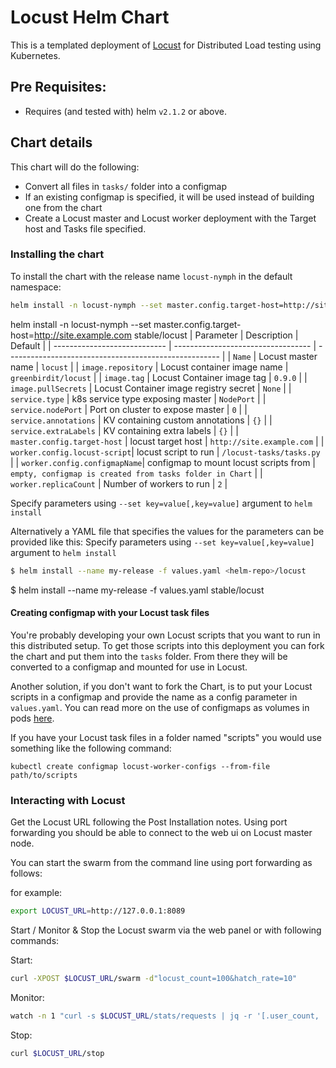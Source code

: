 # Locust Helm Chart

This is a templated deployment of [Locust](http://locust.io) for Distributed Load
testing using Kubernetes.

## Pre Requisites:

* Requires (and tested with) helm `v2.1.2` or above.

## Chart details

This chart will do the following:

* Convert all files in `tasks/` folder into a configmap
* If an existing configmap is specified, it will be used instead of building one from the chart
* Create a Locust master and Locust worker deployment with the Target host
  and Tasks file specified.


### Installing the chart

To install the chart with the release name `locust-nymph` in the default namespace:

```bash
helm install -n locust-nymph --set master.config.target-host=http://site.example.com <helm-repo>/locust
```

helm install -n locust-nymph --set master.config.target-host=http://site.example.com stable/locust
| Parameter                    | Description                             | Default                                               |
| ---------------------------- | ----------------------------------      | ----------------------------------------------------- |
| `Name`                       | Locust master name                      | `locust`                                              |
| `image.repository`           | Locust container image name             | `greenbirdit/locust`                                  |
| `image.tag`                  | Locust Container image tag              | `0.9.0`                                               |
| `image.pullSecrets`          | Locust Container image registry secret  | `None`                                                |
| `service.type`               | k8s service type exposing master        | `NodePort`                                            |
| `service.nodePort`           | Port on cluster to expose master        | `0`                                                   |
| `service.annotations`        | KV containing custom annotations        | `{}`                                                  |
| `service.extraLabels`        | KV containing extra labels              | `{}`                                                  |
| `master.config.target-host`  | locust target host                      | `http://site.example.com`                             |
| `worker.config.locust-script`| locust script to run                    | `/locust-tasks/tasks.py`                              |
| `worker.config.configmapName`| configmap to mount locust scripts from  | `empty, configmap is created from tasks folder in Chart` |
| `worker.replicaCount`        | Number of workers to run                | `2`                                                   |

Specify parameters using `--set key=value[,key=value]` argument to `helm install`

Alternatively a YAML file that specifies the values for the parameters can be provided like this:
Specify parameters using `--set key=value[,key=value]` argument to `helm install`

```bash
$ helm install --name my-release -f values.yaml <helm-repo>/locust
```

$ helm install --name my-release -f values.yaml stable/locust
#### Creating configmap with your Locust task files

You're probably developing your own Locust scripts that you want to run in this distributed setup.
To get those scripts into this deployment you can fork the chart and put them into the `tasks` folder. From there
they will be converted to a configmap and mounted for use in Locust.

Another solution, if you don't want to fork the Chart, is to put your Locust scripts in a configmap and provide the name
as a config parameter in `values.yaml`. You can read more on the use of configmaps as volumes in pods [here](https://kubernetes.io/docs/tasks/configure-pod-container/configure-pod-configmap/).

If you have your Locust task files in a folder named "scripts" you would use something like the following command:

`kubectl create configmap locust-worker-configs --from-file path/to/scripts`


### Interacting with Locust

Get the Locust URL following the Post Installation notes. Using port forwarding you should be able to connect to the
web ui on Locust master node.

You can start the swarm from the command line using port forwarding as follows:

for example:
```bash
export LOCUST_URL=http://127.0.0.1:8089
```

Start / Monitor & Stop the Locust swarm via the web panel or with following commands:

Start:
```bash
curl -XPOST $LOCUST_URL/swarm -d"locust_count=100&hatch_rate=10"
```

Monitor:
```bash
watch -n 1 "curl -s $LOCUST_URL/stats/requests | jq -r '[.user_count, .total_rps, .state] | @tsv'"
```

Stop:
```bash
curl $LOCUST_URL/stop
```

